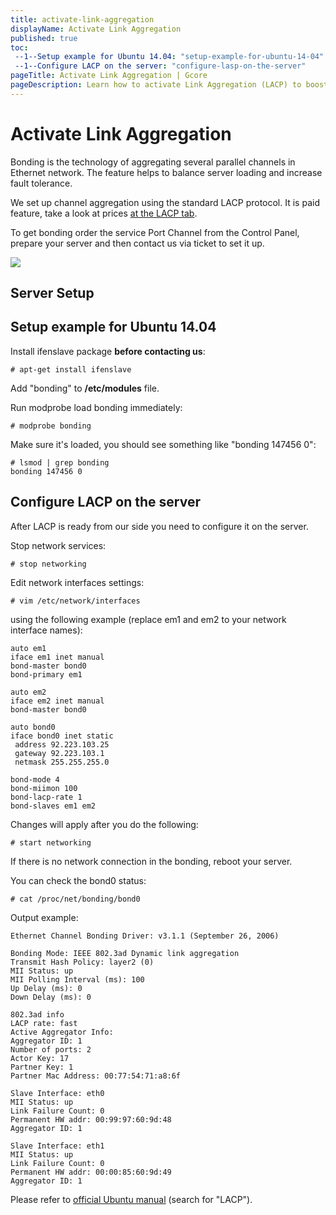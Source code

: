 ```yaml
---
title: activate-link-aggregation
displayName: Activate Link Aggregation
published: true
toc:
 --1--Setup example for Ubuntu 14.04: "setup-example-for-ubuntu-14-04"
 --1--Configure LACP on the server: "configure-lasp-on-the-server"
pageTitle: Activate Link Aggregation | Gcore
pageDescription: Learn how to activate Link Aggregation (LACP) to boost server performance and enhance fault tolerance.
---
```

# Activate Link Aggregation

Bonding is the technology of aggregating several parallel channels in Ethernet network. The feature helps to balance server loading and increase fault tolerance. 

We set up channel aggregation using the standard LACP protocol. It is paid feature, take a look at prices <a href="https://gcore.com/hosting/miscellaneous/" target="_blank">at the LACP tab</a>.

To get bonding order the service Port Channel from the Control Panel, prepare your server and then contact us via ticket to set it up. 

<img class="WACImage SCXW53247752" src="https://assets.gcore.pro/docs/hosting/other-services/link-aggreagtion/activate-link-aggregation/blobid1.png">

## Server Setup

## Setup example for Ubuntu 14.04

Install ifenslave package **before contacting us**:

```
# apt-get install ifenslave​
```

Add "bonding" to **/etc/modules** file.

Run modprobe load bonding immediately:

```
# modprobe bonding
```

Make sure it's loaded, you should see something like "bonding 147456 0":

```
# lsmod | grep bonding  
bonding 147456 0
```

## Configure LACP on the server

After LACP is ready from our side you need to configure it on the server.

Stop network services:

```
# stop networking
```

Edit network interfaces settings:

```
# vim /etc/network/interfaces
```

using the following example (replace em1 and em2 to your network interface names):

```
auto em1  
iface em1 inet manual  
bond-master bond0  
bond-primary em1  
  
auto em2  
iface em2 inet manual  
bond-master bond0  
  
auto bond0  
iface bond0 inet static  
 address 92.223.103.25  
 gateway 92.223.103.1  
 netmask 255.255.255.0  
  
bond-mode 4  
bond-miimon 100  
bond-lacp-rate 1  
bond-slaves em1 em2
```

Changes will apply after you do the following:

```
# start networking
```

If there is no network connection in the bonding, reboot your server. 

You can check the bond0 status:

```
# cat /proc/net/bonding/bond0
```

Output example:

```
Ethernet Channel Bonding Driver: v3.1.1 (September 26, 2006)

Bonding Mode: IEEE 802.3ad Dynamic link aggregation
Transmit Hash Policy: layer2 (0)
MII Status: up
MII Polling Interval (ms): 100
Up Delay (ms): 0
Down Delay (ms): 0

802.3ad info
LACP rate: fast
Active Aggregator Info:
Aggregator ID: 1
Number of ports: 2
Actor Key: 17
Partner Key: 1
Partner Mac Address: 00:77:54:71:a8:6f

Slave Interface: eth0
MII Status: up
Link Failure Count: 0
Permanent HW addr: 00:99:97:60:9d:48
Aggregator ID: 1

Slave Interface: eth1
MII Status: up
Link Failure Count: 0
Permanent HW addr: 00:00:85:60:9d:49
Aggregator ID: 1​
```

Please refer to <a href="https://help.ubuntu.com/community/UbuntuBonding" target="_blank">official Ubuntu manual</a> (search for "LACP").